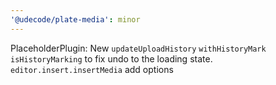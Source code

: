 ```yaml
---
'@udecode/plate-media': minor
---
```


PlaceholderPlugin:
New `updateUploadHistory` `withHistoryMark` `isHistoryMarking` to fix undo to the loading state.
`editor.insert.insertMedia` add options
